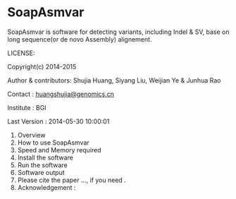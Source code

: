 SoapAsmvar
==========
SoapAsmvar is software for detecting variants, including Indel & SV, base on long sequence(or de novo Assembly) alignement.

LICENSE: 

Copyright(c) 2014-2015

Author & contributors: Shujia Huang, Siyang Liu, Weijian Ye & Junhua Rao

Contact              : huangshujia@genomics.cn

Institute            : BGI

Last Version         : 2014-05-30 10:00:01

1. Overview
2. How to use SoapAsmvar
3. Speed and Memory required
4. Install the software
5. Run the software
6. Software output 
7. Please cite the paper ..., if you need .
8. Acknowledgement :

